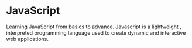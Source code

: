 # JavaScript
Learning JavaScript from basics to advance.
Javascript is a lightweight , interpreted programming language used to create dynamic and interactive web applications.

